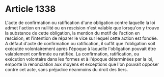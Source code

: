 # Article 1338

L'acte de confirmation ou ratification d'une obligation contre laquelle la loi admet l'action en nullité ou en rescision n'est valable que lorsqu'on y trouve la substance de cette obligation, la mention du motif de l'action en rescision, et l'intention de réparer le vice sur lequel cette action est fondée.   A défaut d'acte de confirmation ou ratification, il suffit que l'obligation soit exécutée volontairement après l'époque à laquelle l'obligation pouvait être valablement confirmée ou ratifiée.   La confirmation, ratification, ou exécution volontaire dans les formes et à l'époque déterminées par la loi, emporte la renonciation aux moyens et exceptions que l'on pouvait opposer contre cet acte, sans préjudice néanmoins du droit des tiers.